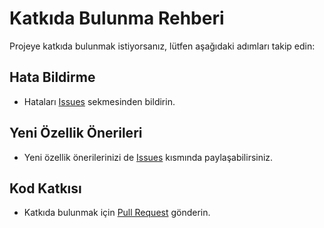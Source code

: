 # Katkıda Bulunma Rehberi

Projeye katkıda bulunmak istiyorsanız, lütfen aşağıdaki adımları takip edin:

## Hata Bildirme
- Hataları [Issues](https://github.com/zeusdarkly/repository/issues) sekmesinden bildirin.

## Yeni Özellik Önerileri
- Yeni özellik önerilerinizi de [Issues](https://github.com/zeusdarkly/repository/issues) kısmında paylaşabilirsiniz.

## Kod Katkısı
- Katkıda bulunmak için [Pull Request](https://github.com/zeusdarkly/repository/pulls) gönderin.

